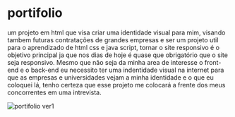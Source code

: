 # portifolio
um projeto em html que visa criar uma identidade visual para mim, visando tambem futuras contratações de grandes empresas e ser um projeto util para o aprendizado de html css e java script, tornar o site responsivo é o objetivo principal ja que nos dias de hoje é quase que obrigatório que o site seja responsivo. Mesmo que não seja da minha area de interesse o front-end e o back-end eu necessito ter uma indentidade visual na internet para que as empresas e universidades vejam a minha identidade e o que eu coloquei lá, tenho certeza que esse projeto me colocará a frente dos meus concorrentes em uma intrevista.

![portifolio ver1](https://user-images.githubusercontent.com/85702153/215329588-f7a8f976-0d49-46da-a8f4-20eaf9bdc489.png)
